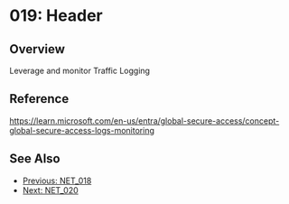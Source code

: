 ﻿# 019: Header
## Overview
Leverage and monitor Traffic Logging

## Reference
https://learn.microsoft.com/en-us/entra/global-secure-access/concept-global-secure-access-logs-monitoring

## See Also
- [Previous: NET_018](NET_018.md)
- [Next: NET_020](NET_020.md)
